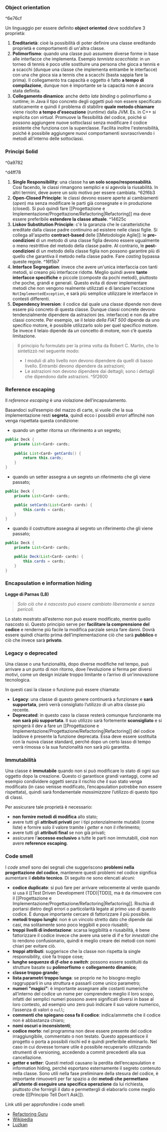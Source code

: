 ### Object orientation

^6e76cf

Un linguaggio per essere definito **object oriented** deve soddisfare 3 proprietà:
1. **Ereditarietà**: cioè la possibilità di poter definire una classe ereditando proprietà e comportamenti di un'altra classe.
2. **Polimorfismo**: quando una classe può assumere diverse forme in base alle interfacce che implementa. Esempio *tennista scacchista*: in un torneo di tennis è poco utile sostituire una persona che gioca a tennis e a scacchi (dunque una classe che implementa entrambe le interfacce) con una che gioca sia a tennis che a scacchi (basta sappia fare la prima).
   Il collegamento tra capacità e oggetto è fatto **a tempo di compilazione**, dunque non è importante se la capacità non è ancora stata definita.
3. **Collegamento dinamico**: anche detto *late binding* o polimorfismo a runtime; in Java il tipo concreto degli oggetti può non essere specificato staticamente e quindi il problema di stabilire **quale metodo chiamare** viene risolto **a tempo d'esecuzione** (*runtime*) dalla JVM. Es. in C++ si esplicita con *virtual*. 
   Promuove la flessibilità del codice, poiché si possono aggiungere nuove sottoclassi senza modificare il codice esistente che funziona con la superclasse. Facilita inoltre l'estensibilità, poiché è possibile aggiungere nuovi comportamenti sovrascrivendo i metodi all'interno delle sottoclassi.


### Principi Solid

^0a9782

^d4ff78
1. **Single Responsibility**: una classe ha **un solo scopo/responsabilità**. Così facendo, le classi rimangono semplici e si agevola la riusabilità. In altri termini, deve avere un solo motivo per essere cambiata. ^62f6b3
2. **Open-Closed Principle**: le classi devono essere aperte ai cambiamenti (*open*) ma senza modificare le parti già consegnate e in produzione (closed). Si può quindi fare [[Progettazione e Implementazione/Progettazione/Refactoring|Refactoring]] ma deve essere preferibile **estendere la classe attuale**. ^14625c
3. **Liskov Substitution Principle**: c'è la garanzia che le caratteristiche ereditate dalla classe padre continuino ad esistere nelle classi figlie. Si collega all'aspetto **contract-based** delle [[Metodologie Agile]]: le **pre-condizioni** di un metodo di una classe figlia devono essere ugualmente o meno restrittive del metodo della classe padre. Al contrario, le **post-condizioni** di un metodo della classe figlia non possono garantire più di quello che garantiva il metodo nella classe padre. Fare _casting_ bypassa queste regole. ^16f5b7
4. **Interface Segregation**: invece che avere un'unica interfaccia con tanti metodi, si creano più interfacce ridotte. Meglio quindi avere **tante interfacce specifiche** e piccole (composte da pochi metodi), piuttosto che poche, grandi e generali. Questo evita di dover implementare metodi che non vengono realmente utilizzati e di lanciare l'eccezione `NotImplementedException`, e sarà più semplice utilizzare le interfacce in contesti differenti.
5. **Dependency Inversion**: il codice dal quale una classe dipende non deve essere più concreto di questa classe. Dunque classi concrete devono tendenzialmente dipendere da astrazioni (es. interfacce) e non da altre classi concrete.
   Per esempio, se il _telaio della FIAT 500_ dipende da uno specifico motore, è possibile utilizzarlo solo per quel specifico motore. Se invece il telaio dipende da _un_ concetto di motore, non c’è questa limitazione.
   
>    Il principio fu formulato per la prima volta da Robert C. Martin, che lo sintetizzò nel seguente modo:
>    - I moduli di alto livello non devono dipendere da quelli di basso livello. Entrambi devono dipendere da astrazioni;
>    - Le astrazioni non devono dipendere dai dettagli; sono i dettagli che dipendono dalle astrazioni. ^5f2600

### Reference escaping

Il _reference escaping_ è una violazione dell’incapsulamento.

Basandoci sull’esempio del mazzo di carte, si vuole che la sua implementazione resti **segreta**, quindi ecco i possibili _errori_ affinché non venga rispettata questa condizione:
- quando un getter ritorna un riferimento a un segreto;
```java
public Deck {
    private List<Card> cards;
        
    public List<Card> getCards() {
        return this.cards;
    }
}
```

- quando un setter assegna a un segreto un riferimento che gli viene passato;
```java
public Deck {
    private List<Card> cards;

    public setCards(List<Card> cards) {
        this.cards = cards;
    }
}
```

- quando il costruttore assegna al segreto un riferimento che gli viene passato;
```java
public Deck {
    private List<Card> cards;

    public Deck(List<Card> cards) {
        this.cards = cards;
    }
}
```

### Encapsulation e information hiding

**Legge di Parnas (L8)**
> _Solo ciò che è nascosto può essere cambiato liberamente e senza pericoli._

Lo stato mostrato all’esterno non può essere modificato, mentre quello nascosto sì.
Questo principio serve per **facilitare la comprensione del codice** e renderne più facile la modifica parziale senza fare danni. Dovrà essere quindi chiarito prima dell’implementazione ciò che sarà **pubblico** e ciò che invece sarà **privato**.

### Legacy o deprecated

Una classe o una funzionalità, dopo diverse modifiche nel tempo, può arrivare a un punto di non ritorno, dove l’evoluzione si ferma per diversi motivi, come un design iniziale troppo limitante o l’arrivo di un'innovazione tecnologica.

In questi casi la classe o funzione può essere chiamata:
- **Legacy**: una classe di questo genere continuerà a funzionare e **sarà supportata**, però verrà consigliato l’utilizzo di un altra classe più recente.
- **Deprecated**: in questo caso la classe resterà comunque funzionante ma **non sarà più supportata**. Il suo utilizzo sarà fortemente **sconsigliato** e si spingerà il dev a fare un [[Progettazione e Implementazione/Progettazione/Refactoring|Refactoring]] del codice laddove è presente la funzione deprecata. Essa deve essere sostituita con la nuova classe standard, perché dopo un certo lasso di tempo verrà rimossa o la sua funzionalità non sarà più garantita.


### Immutabilità

Una classe è **immutabile** quando non si può modificare lo stato di ogni suo oggetto dopo la creazione. Questo ci garantisce grandi vantaggi, come ad esempio condividere oggetti senza il rischio che il suo stato venga modificato (in caso venisse modificato, l’encapsulation potrebbe non essere rispettata), quindi sarà fondamentale _massimizzare_ l’utilizzo di questo tipo di classi.

Per assicurare tale proprietà è necessario:
- **non fornire metodi di modifica** allo stato;
- avere tutti gli **attributi privati** per i tipi potenzialmente mutabili (come liste) e fornire solo il valore tramite i _getter_ e non il riferimento;
- avere tutti gli **attributi final** se non già privati;
- assicurare l’**accesso esclusivo** a tutte le parti non immutabili, cioè non avere **reference escaping**.


### Code smell

I _code smell_ sono dei segnali che suggeriscono **problemi nella progettazione del codice**, mantenere questi problemi nel codice significa aumentare il **debito tecnico**. Di seguito ne sono elencati alcuni:
- **codice duplicato**: si può fare per arrivare velocemente al verde quando si usa il [[Test Driven Development (TDD)|TDD]], ma è da rimuovere con il [[Progettazione e Implementazione/Progettazione/Refactoring|Refactoring]]. Rischia di portarsi dietro degli errori o particolarità legate al primo uso di questo codice. È dunque importante cercare di fattorizzare il più possibile.
- **metodi troppo lunghi**: non è un vincolo stretto dato che dipende dai casi, ma solitamente sono poco leggibili e poco riusabili;
- **troppi livelli di indentazione**: scarsa leggibilità e riusabilità, è bene fattorizzare il codice invece che avere una serie di if e for _innestati_ che lo rendono confusionario, quindi è meglio creare dei metodi con nomi chiari per evitare ciò.
- **troppi attributi**: suggerisce che la classe non rispetta la single responsibility, cioè fa troppe cose;
- **lunghe sequenze di _if-else_ o _switch_**: possono essere sostituiti da strutture basate su **polimorfismo** e **collegamento dinamico**;
- **classe troppo grande**;
- **lista parametri troppo lunga**: se proprio ne ho bisogno meglio raggrupparli in una struttura e passarli come unico parametro;
- **numeri "magici"**: è importante assegnare alle costanti numeriche all’interno del codice un nome per comprendere meglio il loro scopo, infatti dei semplici numeri possono avere significati diversi in base al loro contesto, ad esempio uno zero può indicare il suo valore numerico, l’assenza di valori o `null`;
- **commenti che spiegano cosa fa il codice**: indica/ammette che il codice non è abbastanza chiaro;
- **nomi oscuri o inconsistenti**;
- **codice morto**: nel programma non deve essere presente del codice irraggiungibile, commentato o non testato. Questo appesantisce il progetto o porta a possibili rischi ed è quindi preferibile eliminarlo. Nel caso in cui dovesse tornare utile è possibile recuperarlo utilizzando strumenti di versioning, accedendo a commit precedenti alla sua cancellazione.
- **getter e setter**: Questi metodi causano la perdita dell’encapsulation e information hiding, perché esportano esternamente il segreto contenuto nella classe. Sono utili nella fase preliminare della stesura del codice, è importante rimuoverli per far spazio a dei **metodi che permettano all’utente di eseguire una specifica operazione** da lui richiesta, piuttosto che fornirgli il dato e permettergli di elaborarlo come meglio crede ([[Principio Tell Don't Ask]]).

Link utili per approfondire i code smell:
- [Refactoring Guru](https://refactoring.guru/refactoring/smells)
- [Wikipedia](https://en.wikipedia.org/wiki/Code_smell)
- [Luzkan](https://luzkan.github.io/smells/)